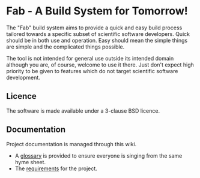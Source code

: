 # Fab - A Build System for Tomorrow!

The "Fab" build system aims to provide a quick and easy build process tailored towards a
specific subset of scientific software developers. Quick should be in both use and
operation. Easy should mean the simple things are simple and the complicated things
possible.

The tool is not intended for general use outside its intended domain although you are,
of course, welcome to use it there. Just don't expect high priority to be given to
features which do not target scientific software development.

## Licence

The software is made available under a 3-clause BSD licence.

## Documentation

Project documentation is managed through this wiki.

* A [glossary](Glossary.rest) is provided to ensure everyone is singing from the same hyme sheet.
* The [requirements](Requirements.rest) for the project.
